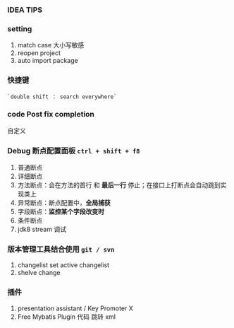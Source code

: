 ### IDEA TIPS

### setting
1. match case 大小写敏感
2. reopen project
3. auto import package

### 快捷键
    `double shift ： search everywhere`

### code Post fix completion
自定义

### Debug  断点配置面板 `ctrl + shift + f8`
1. 普通断点
2. 详细断点
3. 方法断点：会在方法的首行 和 **最后一行** 停止；在接口上打断点会自动跳到实现类上
4. 异常断点：断点配置中，**全局捕获**
5. 字段断点：**监控某个字段改变时**
6. 条件断点
7. jdk8 stream 调试


### 版本管理工具结合使用 `git / svn`
1. changelist   set active changelist
2. shelve change


### 插件
1. presentation assistant / Key Promoter X
2. Free Mybatis Plugin 代码 跳转 xml

